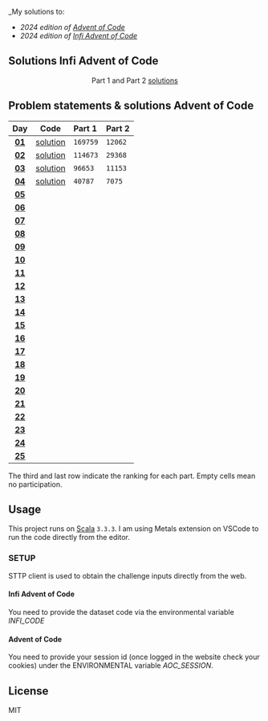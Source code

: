 _My solutions to:

* _2024 edition of [Advent of Code](https://adventofcode.com/2024)_
* _2024 edition of [Infi Advent of Code](https://aoc.infi.nl/2024)_

## Solutions Infi Advent of Code
<div align="center">

  Part 1 and Part 2 [solutions](src/main/scala/infiAdventOfCode/Infi.scala)

</div>

## Problem statements & solutions Advent of Code

<div align="center">

  | Day | Code | Part 1 | Part 2 |
  |:---:|:---:|:---|:---|
  | **[01](https://adventofcode.com/2021/day/1)** | [solution](src/main/scala/adventofcode/Day01.scala) | `169759` | `12062` |
  | **[02](https://adventofcode.com/2021/day/2)** | [solution](src/main/scala/adventofcode/Day02.scala) | `114673` | `29368` |
  | **[03](https://adventofcode.com/2021/day/3)** | [solution](src/main/scala/adventofcode/Day03.scala) | `96653` | `11153` |
  | **[04](https://adventofcode.com/2021/day/4)** | [solution](src/main/scala/adventofcode/Day04.scala) | `40787` | `7075` |
  | **[05](https://adventofcode.com/2021/day/5)** | [](src/main/scala/adventofcode/Day05.scala) |  |  |
  | **[06](https://adventofcode.com/2021/day/6)** | [](src/main/scala/adventofcode/Day06.scala) |  |  |
  | **[07](https://adventofcode.com/2021/day/7)** | [](src/main/scala/adventofcode/Day07.scala) |  |  |
  | **[08](https://adventofcode.com/2021/day/8)** | [](src/main/scala/adventofcode/Day08.scala) |  |  |
  | **[09](https://adventofcode.com/2021/day/9)** | [](src/main/scala/adventofcode/Day09.scala) |  |  |
  | **[10](https://adventofcode.com/2021/day/10)** | [](src/main/scala/adventofcode/Day10.scala) |  |  |
  | **[11](https://adventofcode.com/2021/day/11)** | [](src/main/scala/adventofcode/Day11.scala) |  |  |
  | **[12](https://adventofcode.com/2021/day/12)** | [](src/main/scala/adventofcode/Day12.scala) |  |  |
  | **[13](https://adventofcode.com/2021/day/13)** | [](src/main/scala/adventofcode/Day13.scala) |  |  |
  | **[14](https://adventofcode.com/2021/day/14)** | [](src/main/scala/adventofcode/Day14.scala) |  |  |
  | **[15](https://adventofcode.com/2021/day/15)** | [](src/main/scala/adventofcode/Day15.scala) |  |  |
  | **[16](https://adventofcode.com/2021/day/16)** | [](src/main/scala/adventofcode/Day16.scala) |  |  |
  | **[17](https://adventofcode.com/2021/day/17)** | [](src/main/scala/adventofcode/Day17.scala) |  |  |
  | **[18](https://adventofcode.com/2021/day/18)** | [](src/main/scala/adventofcode/Day18.scala) |  |  |
  | **[19](https://adventofcode.com/2021/day/19)** | [](src/main/scala/adventofcode/Day19.scala) |  |  |
  | **[20](https://adventofcode.com/2021/day/20)** | [](src/main/scala/adventofcode/Day20.scala) |  |  |
  | **[21](https://adventofcode.com/2021/day/21)** | [](src/main/scala/adventofcode/Day21.scala) |  |  |
  | **[22](https://adventofcode.com/2021/day/22)** | [](src/main/scala/adventofcode/Day22.scala) |  |  |
  | **[23](https://adventofcode.com/2021/day/23)** | [](src/main/scala/adventofcode/Day23.scala) |  |  |
  | **[24](https://adventofcode.com/2021/day/24)** | [](src/main/scala/adventofcode/Day24.scala) |  |  |
  | **[25](https://adventofcode.com/2021/day/25)** | [](src/main/scala/adventofcode/Day25.scala) |  |  |

</div>

The third and last row indicate the ranking for each part. Empty cells mean no participation.


## Usage

This project runs on [Scala](https://scala-lang.org) `3.3.3`.
I am using Metals extension on VSCode to run the code directly from the editor. 

### SETUP
STTP client is used to obtain the challenge inputs directly from the web. 

#### Infi Advent of Code
You need to provide the dataset code via the environmental variable *INFI_CODE*

#### Advent of Code
You need to provide your session id (once logged in the website check your cookies) under the ENVIRONMENTAL variable *AOC_SESSION*.

## License

MIT